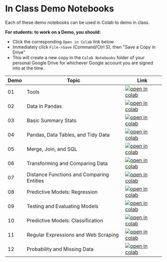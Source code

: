 # In Class Demo Notebooks

Each of these demo notebooks can be used in Colab to demo in class.

**For students: to work on a Demo, you should:**

- Click the corresponding `Open in Colab` link below.
- Immediately click `File->Save` (Command/Ctrl S), then "Save a Copy in Drive"
- This will create a new copy in the `Colab Notebooks` folder of your personal Google Drive for whichever Google account you are signed into at the time.

| Demo   | Topic  | Link |
|-------|--------|------|
|01| Tools | [![open in colab](https://colab.research.google.com/assets/colab-badge.svg)](https://colab.research.google.com/github/nmattei/cmps6790/blob/master/_demos/Demo-01.ipynb)|
|02| Data in Pandas | [![open in colab](https://colab.research.google.com/assets/colab-badge.svg)](https://colab.research.google.com/github/nmattei/cmps3160/blob/master/_demos/Demo-02.ipynb)|
|03| Basic Summary Stats | [![open in colab](https://colab.research.google.com/assets/colab-badge.svg)](https://colab.research.google.com/github/nmattei/cmps3160/blob/master/_demos/Demo-03.ipynb)|
|04| Pandas, Data Tables, and Tidy Data | [![open in colab](https://colab.research.google.com/assets/colab-badge.svg)](https://colab.research.google.com/github/nmattei/cmps3160/blob/master/_demos/Demo-04.ipynb)|
|05| Merge, Join, and SQL | [![open in colab](https://colab.research.google.com/assets/colab-badge.svg)](https://colab.research.google.com/github/nmattei/cmps3160/blob/master/_demos/Demo-05.ipynb)|
|06| Transforming and Comparing Data | [![open in colab](https://colab.research.google.com/assets/colab-badge.svg)](https://colab.research.google.com/github/nmattei/cmps3160/blob/master/_demos/Demo-06.ipynb)|
|07| Distance Functions and Comparing Entities | [![open in colab](https://colab.research.google.com/assets/colab-badge.svg)](https://colab.research.google.com/github/nmattei/cmps3160/blob/master/_demos/Demo-07.ipynb)|
|08| Predictive Models: Regression | [![open in colab](https://colab.research.google.com/assets/colab-badge.svg)](https://colab.research.google.com/github/nmattei/cmps3160/blob/master/_demos/Demo-08.ipynb)|
|09| Testing and Evaluating Models | [![open in colab](https://colab.research.google.com/assets/colab-badge.svg)](https://colab.research.google.com/github/nmattei/cmps3160/blob/master/_demos/Demo-09.ipynb)|
|10| Predictive Models: Classification | [![open in colab](https://colab.research.google.com/assets/colab-badge.svg)](https://colab.research.google.com/github/nmattei/cmps3160/blob/master/_demos/Demo-10.ipynb)|
|11| Regular Expressions and Web Scraping | [![open in colab](https://colab.research.google.com/assets/colab-badge.svg)](https://colab.research.google.com/github/nmattei/cmps3160/blob/master/_demos/Demo-11.ipynb)|
|12| Probability and Missing Data | [![open in colab](https://colab.research.google.com/assets/colab-badge.svg)](https://colab.research.google.com/github/nmattei/cmps3160/blob/master/_demos/Demo-12.ipynb)|
